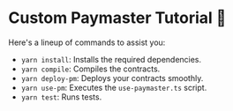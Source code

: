 # Custom Paymaster Tutorial 📖

Here's a lineup of commands to assist you:

- `yarn install`: Installs the required dependencies.
- `yarn compile`: Compiles the contracts.
- `yarn deploy-pm`: Deploys your contracts smoothly.
- `yarn use-pm`: Executes the `use-paymaster.ts` script.
- `yarn test`: Runs tests.
